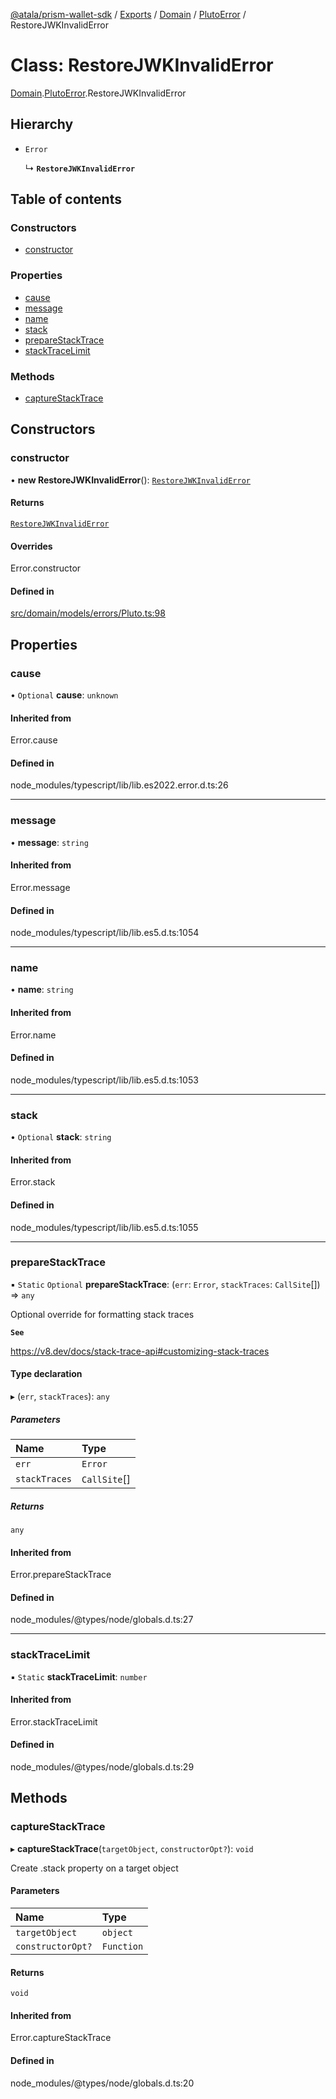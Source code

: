 [@atala/prism-wallet-sdk](../README.md) / [Exports](../modules.md) / [Domain](../modules/Domain.md) / [PlutoError](../modules/Domain.PlutoError.md) / RestoreJWKInvalidError

# Class: RestoreJWKInvalidError

[Domain](../modules/Domain.md).[PlutoError](../modules/Domain.PlutoError.md).RestoreJWKInvalidError

## Hierarchy

- `Error`

  ↳ **`RestoreJWKInvalidError`**

## Table of contents

### Constructors

- [constructor](Domain.PlutoError.RestoreJWKInvalidError.md#constructor)

### Properties

- [cause](Domain.PlutoError.RestoreJWKInvalidError.md#cause)
- [message](Domain.PlutoError.RestoreJWKInvalidError.md#message)
- [name](Domain.PlutoError.RestoreJWKInvalidError.md#name)
- [stack](Domain.PlutoError.RestoreJWKInvalidError.md#stack)
- [prepareStackTrace](Domain.PlutoError.RestoreJWKInvalidError.md#preparestacktrace)
- [stackTraceLimit](Domain.PlutoError.RestoreJWKInvalidError.md#stacktracelimit)

### Methods

- [captureStackTrace](Domain.PlutoError.RestoreJWKInvalidError.md#capturestacktrace)

## Constructors

### constructor

• **new RestoreJWKInvalidError**(): [`RestoreJWKInvalidError`](Domain.PlutoError.RestoreJWKInvalidError.md)

#### Returns

[`RestoreJWKInvalidError`](Domain.PlutoError.RestoreJWKInvalidError.md)

#### Overrides

Error.constructor

#### Defined in

[src/domain/models/errors/Pluto.ts:98](https://github.com/hyperledger/identus-edge-agent-sdk-ts/blob/09a15046403a2249034c5ff5dfc7e6e562cd9171/src/domain/models/errors/Pluto.ts#L98)

## Properties

### cause

• `Optional` **cause**: `unknown`

#### Inherited from

Error.cause

#### Defined in

node_modules/typescript/lib/lib.es2022.error.d.ts:26

___

### message

• **message**: `string`

#### Inherited from

Error.message

#### Defined in

node_modules/typescript/lib/lib.es5.d.ts:1054

___

### name

• **name**: `string`

#### Inherited from

Error.name

#### Defined in

node_modules/typescript/lib/lib.es5.d.ts:1053

___

### stack

• `Optional` **stack**: `string`

#### Inherited from

Error.stack

#### Defined in

node_modules/typescript/lib/lib.es5.d.ts:1055

___

### prepareStackTrace

▪ `Static` `Optional` **prepareStackTrace**: (`err`: `Error`, `stackTraces`: `CallSite`[]) => `any`

Optional override for formatting stack traces

**`See`**

https://v8.dev/docs/stack-trace-api#customizing-stack-traces

#### Type declaration

▸ (`err`, `stackTraces`): `any`

##### Parameters

| Name | Type |
| :------ | :------ |
| `err` | `Error` |
| `stackTraces` | `CallSite`[] |

##### Returns

`any`

#### Inherited from

Error.prepareStackTrace

#### Defined in

node_modules/@types/node/globals.d.ts:27

___

### stackTraceLimit

▪ `Static` **stackTraceLimit**: `number`

#### Inherited from

Error.stackTraceLimit

#### Defined in

node_modules/@types/node/globals.d.ts:29

## Methods

### captureStackTrace

▸ **captureStackTrace**(`targetObject`, `constructorOpt?`): `void`

Create .stack property on a target object

#### Parameters

| Name | Type |
| :------ | :------ |
| `targetObject` | `object` |
| `constructorOpt?` | `Function` |

#### Returns

`void`

#### Inherited from

Error.captureStackTrace

#### Defined in

node_modules/@types/node/globals.d.ts:20
